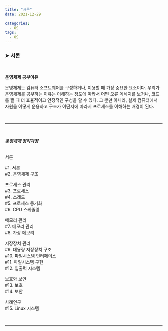 ```yaml
---
title: "서론"
date: 2021-12-29

categories:
  - OS
tags:
  - OS
---
```

<!-- 제목은 ###title 로 고정 -->
### ➤ 서론

<br>

**운영체제 공부이유**

운영체제는 컴퓨터 소프트웨어를 구성하거나, 이용할 때 가장 중요한 요소이다. 우리가 운영체제를 공부하는 이유는 이해하는 정도에 따라서 어떤 오류 메세지를 보거나, 코드를 짤 때 더 효율적이고 안정적인 구성을 할 수 있다. 그 뿐만 아니라, 실제 컴퓨터에서 자원을 어떻게 운용하고 구조가 어떤지에 따라서 프로세스를 이해하는 배경이 된다.

<br>

---

<br>

***운영체제 정리과정***

<br>
<detail>
<summary> 서론</summary>
<div markdown="1">

#1. 서론  
#2. 운영체제 구조  

</div>


프로세스 관리  
#3. 프로세스  
#4. 스레드  
#5. 프로세스 동기화  
#6. CPU 스케줄링  



메모리 관리  
#7. 메모리 관리  
#8. 가상 메모리  



저장장치 관리  
#9. 대용량 저장장치 구조  
#10. 파일시스템 인터페이스  
#11. 파일시스템 구현  
#12. 입출력 시스템  



보호와 보안  
#13. 보호  
#14. 보안  



사례연구  
#15. Linux 시스템  


</detail>

<br>

---

<br>
<br>